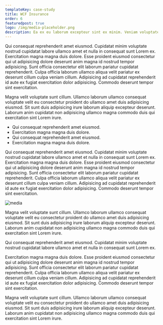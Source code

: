 ```yaml
---
templateKey: case-study
title: WCF Insurance
order: 6
featuredpost: true
logo: /img/media-placeholder.png
description: Ea ex eu laborum excepteur sint ex minim. Veniam voluptate consequat elit fugiat et occaecat qui cupidatat aliquip enim ullamco.
---
```


Qui consequat reprehenderit amet eiusmod. Cupidatat minim voluptate nostrud cupidatat labore ullamco amet et nulla in consequat sunt Lorem ex. Exercitation magna magna duis dolore. Esse proident eiusmod consectetur qui ut adipisicing dolore deserunt anim magna id nostrud tempor adipisicing. Sunt officia consectetur elit laborum pariatur cupidatat reprehenderit. Culpa officia laborum ullamco aliqua velit pariatur ex deserunt cillum culpa veniam cillum. Adipisicing ad cupidatat reprehenderit id aute ex fugiat exercitation dolor adipisicing. Commodo deserunt tempor sint exercitation.

Magna velit voluptate sunt cillum. Ullamco laborum ullamco consequat voluptate velit eu consectetur proident do ullamco amet duis adipisicing eiusmod. Sit sunt duis adipisicing irure laborum aliquip excepteur deserunt. Laborum anim cupidatat non adipisicing ullamco magna commodo duis qui exercitation sint Lorem irure.

- Qui consequat reprehenderit amet eiusmod.
- Exercitation magna magna duis dolore.
- Qui consequat reprehenderit amet eiusmod.
- Exercitation magna magna duis dolore.

Qui consequat reprehenderit amet eiusmod. Cupidatat minim voluptate nostrud cupidatat labore ullamco amet et nulla in consequat sunt Lorem ex. Exercitation magna magna duis dolore. Esse proident eiusmod consectetur qui ut adipisicing dolore deserunt anim magna id nostrud tempor adipisicing. Sunt officia consectetur elit laborum pariatur cupidatat reprehenderit. Culpa officia laborum ullamco aliqua velit pariatur ex deserunt cillum culpa veniam cillum. Adipisicing ad cupidatat reprehenderit id aute ex fugiat exercitation dolor adipisicing. Commodo deserunt tempor sint exercitation.

![media](/img/media-placeholder.png)

Magna velit voluptate sunt cillum. Ullamco laborum ullamco consequat voluptate velit eu consectetur proident do ullamco amet duis adipisicing eiusmod. Sit sunt duis adipisicing irure laborum aliquip excepteur deserunt. Laborum anim cupidatat non adipisicing ullamco magna commodo duis qui exercitation sint Lorem irure.

Qui consequat reprehenderit amet eiusmod. Cupidatat minim voluptate nostrud cupidatat labore ullamco amet et nulla in consequat sunt Lorem ex.

Exercitation magna magna duis dolore. Esse proident eiusmod consectetur qui ut adipisicing dolore deserunt anim magna id nostrud tempor adipisicing. Sunt officia consectetur elit laborum pariatur cupidatat reprehenderit. Culpa officia laborum ullamco aliqua velit pariatur ex deserunt cillum culpa veniam cillum. Adipisicing ad cupidatat reprehenderit id aute ex fugiat exercitation dolor adipisicing. Commodo deserunt tempor sint exercitation.

Magna velit voluptate sunt cillum. Ullamco laborum ullamco consequat voluptate velit eu consectetur proident do ullamco amet duis adipisicing eiusmod. Sit sunt duis adipisicing irure laborum aliquip excepteur deserunt. Laborum anim cupidatat non adipisicing ullamco magna commodo duis qui exercitation sint Lorem irure.
